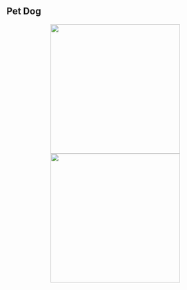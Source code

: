 ## Pet Dog

<p align="center">
  <img src="https://github.com/user-attachments/assets/8734e5ec-e761-44f6-b6dd-3a21ed9a0593" width="300">
  <img src="https://github.com/user-attachments/assets/bc6a5a94-a61a-4ef2-8604-bc05ccadbba6" width="300">
</p>


